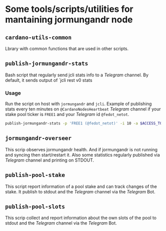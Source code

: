 
# Some tools/scripts/utilities for mantaining jormungandr node

## `cardano-utils-common`

Lbrary with common functions that are used in other scripts.

##  `publish-jormungandr-stats`

Bash script that regularly send jcli stats info to a *Telegram* channel. By default, it sends output of
`jcli rest v0 stats

### Usage

Run the script on host with `jormungandr` and `jcli`. Example of publishing stats every ten minutes
on `@CardanoNodesHeartbeat` *Telegram* channel if your stake pool ticker is `FREE1` and your *Telegram* id `@fedot_netot`.

``` bash
publish-jormungandr-stats -p 'FREE1 (@fedot_netot)' -i 10 -a $ACCESS_TOKEN -c @CardanoNodesHeartbeat -r 'jcli rest v0 node stats'
```

## `jormungandr-overseer`

This scrip observes jormungandr health. And if jormungandr is not running and syncing then start/restart it.
Also some statistics regularly published via *Telegram* channel and printing on STDOUT.

## `publish-pool-stake`

This script report information of a pool stake and can track changes of the stake. It publish  to stdout and the *Telegram*
channel via the *Telegram* Bot.

## `publish-pool-slots`

This scrip collect and report information about the own slots of the pool to stdout and the *Telegram*
channel via the *Telegram* Bot.
